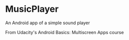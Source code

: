 # MusicPlayer

An Android app of a simple sound player

From Udacity's Android Basics: Multiscreen Apps course
